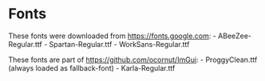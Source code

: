 
# Fonts

These fonts were downloaded from https://fonts.google.com:
	- ABeeZee-Regular.ttf
	- Spartan-Regular.ttf
	- WorkSans-Regular.ttf

These fonts are part of https://github.com/ocornut/ImGui:
	- ProggyClean.ttf (always loaded as fallback-font)
	- Karla-Regular.ttf
